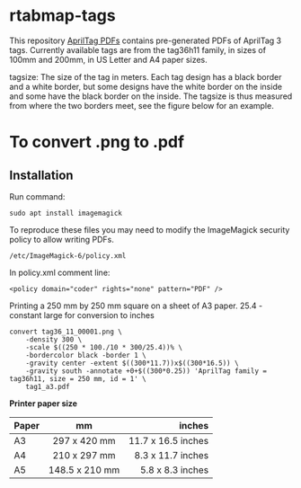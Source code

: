 # rtabmap-tags

This repository [AprilTag PDFs][] contains pre-generated PDFs of AprilTag 3 tags. Currently available tags are from the tag36h11 family, in sizes of 100mm and 200mm, in US Letter and A4 paper sizes.

tagsize: The size of the tag in meters. Each tag design has a black border and a white border, but some designs have the white border on the inside and some have the black border on the inside. The tagsize is thus measured from where the two borders meet, see the figure below for an example.

[AprilTag PDFs]: https://github.com/rgov/apriltag-pdfs/tree/main/tag36h11

# To convert .png to .pdf

## Installation 

Run command:

```
sudo apt install imagemagick
```

To reproduce these files you may need to modify the ImageMagick security policy to allow writing PDFs.

```
/etc/ImageMagick-6/policy.xml
```

In policy.xml comment line:

```
<policy domain="coder" rights="none" pattern="PDF" />
```

Printing a 250 mm by 250 mm square on a sheet of A3 paper. 25.4 - constant large for conversion to inches

```
convert tag36_11_00001.png \
    -density 300 \
    -scale $((250 * 100./10 * 300/25.4))% \
    -bordercolor black -border 1 \
    -gravity center -extent $((300*11.7))x$((300*16.5)) \ 
    -gravity south -annotate +0+$((300*0.25)) 'AprilTag family = tag36h11, size = 250 mm, id = 1' \
    tag1_a3.pdf
```
**Printer paper size**

| Paper     | mm               | inches |
| ------------- |:------------------:| -----:|
| A3    | 	297 x 420 mm    | 11.7 x 16.5 inches |
| A4     | 210 x 297 mm |  	8.3 x 11.7 inches |
| A5  | 	148.5 x 210 mm        | 5.8 x 8.3 inches |